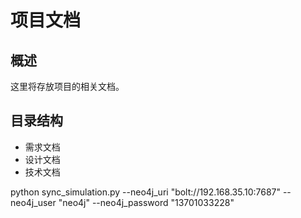 # 项目文档

## 概述
这里将存放项目的相关文档。

## 目录结构
- 需求文档
- 设计文档
- 技术文档

 python sync_simulation.py --neo4j_uri "bolt://192.168.35.10:7687" --neo4j_user "neo4j" --neo4j_password "13701033228"